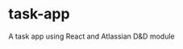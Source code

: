 # task-app
A task app using React and Atlassian D&amp;D module
<!-- following along with https://egghead.io/lessons/react-create-and-style-a-list-of-data-with-react -->
